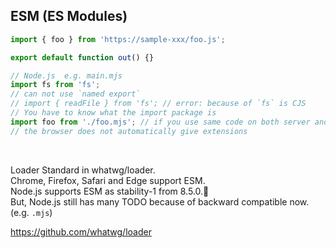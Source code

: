 ## ESM (ES Modules)

```javascript
import { foo } from 'https://sample-xxx/foo.js';

export default function out() {}

// Node.js  e.g. main.mjs
import fs from 'fs';
// can not use `named export`
// import { readFile } from 'fs'; // error: because of `fs` is CJS
// You have to know what the import package is
import foo from './foo.mjs'; // if you use same code on both server and browser
// the browser does not automatically give extensions
```

<br>

Loader Standard in whatwg/loader.  
Chrome, Firefox, Safari and Edge support ESM.  
Node.js supports ESM as stability-1 from 8.5.0.🎉  
But, Node.js still has many TODO because of backward compatible now.(e.g. `.mjs`)

<a class="ref-link" href="https://github.com/whatwg/loader" target="_blank">
  https://github.com/whatwg/loader
</a>
